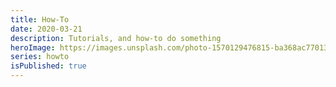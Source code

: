 ```yaml
---
title: How-To
date: 2020-03-21
description: Tutorials, and how-to do something
heroImage: https://images.unsplash.com/photo-1570129476815-ba368ac77013?ixlib=rb-1.2.1&ixid=eyJhcHBfaWQiOjEyMDd9&auto=format&fit=crop&w=750&q=80
series: howto
isPublished: true
---
```

